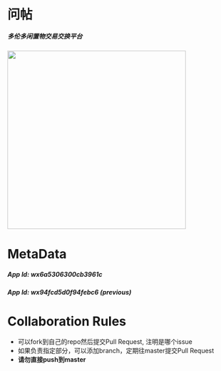 # 问帖
##### 多伦多闲置物交易交换平台


<image width="400px;" src="./问帖.jpg"/>

# MetaData
##### App Id: wx6a5306300cb3961c 
##### App Id: wx94fcd5d0f94febc6 (previous)

# Collaboration Rules
- 可以fork到自己的repo然后提交Pull Request, 注明是哪个issue
- 如果负责指定部分，可以添加branch，定期往master提交Pull Request
- **请勿直接push到master**
